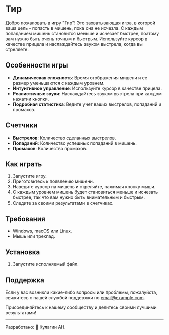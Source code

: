 # Тир

Добро пожаловать в игру "Тир"! Это захватывающая игра, в 
которой ваша цель - попасть в мишень, пока она не исчезла. 
С каждым попаданием мишень становится меньше и исчезает быстрее, 
поэтому вам нужно быть очень точным и быстрым. 
Используйте курсор в качестве прицела и наслаждайтесь звуком выстрела, 
когда вы стреляете.

## Особенности игры

- **Динамическая сложность**: Время отображения мишени и ее размер уменьшаются с каждым уровнем.
- **Интуитивное управление**: Используйте курсор в качестве прицела.
- **Реалистичные звуки**: Наслаждайтесь звуком выстрела при каждом нажатии кнопки.
- **Подробная статистика**: Ведите учет ваших выстрелов, попаданий и промахов.

## Счетчики

- **Выстрелов**: Количество сделанных выстрелов.
- **Попаданий**: Количество успешных попаданий в мишень.
- **Промахов**: Количество промахов.

## Как играть

1. Запустите игру.
2. Приготовьтесь к появлению мишени.
3. Наведите курсор на мишень и стреляйте, нажимая кнопку мыши.
4. С каждым уровнем мишень будет становиться меньше и исчезать быстрее, так что вам нужно быть внимательным и быстрым.
5. Следите за своими результатами в счетчиках.

## Требования

- Windows, macOS или Linux.
- Мышь или трекпад.

## Установка

1. Запустите исполняемый файл.

## Поддержка

Если у вас возникли какие-либо вопросы или проблемы, пожалуйста, свяжитесь с нашей службой поддержки по [email@example.com](mailto:email@example.com).

Присоединяйтесь к нашему сообществу и делитесь своими лучшими результатами!

---

Разработано:  💙 Кулагин АН.